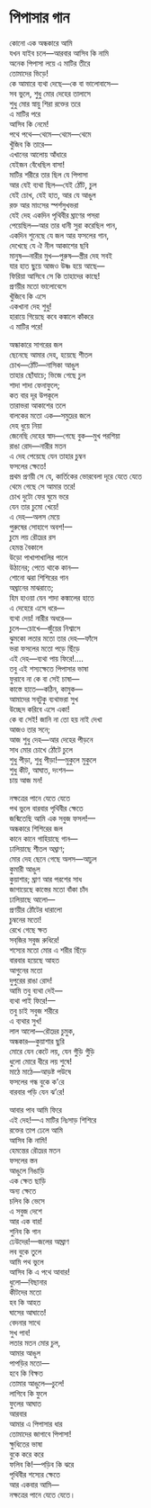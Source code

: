 # পিপাসার গান

কোনো এক অন্ধকারে আমি  
যখন যাইব চলে—আরবার আসিব কি নামি  
অনেক পিপাসা লয়ে এ মাটির তীরে  
তোমাদের ভিড়ে!  
কে আমারে ব্যথা দেছে—কে বা ভালোবাসে—  
সব ভুলে, শুধু মোর দেহের তালাসে  
শুধু মোর স্নায়ু শিরা রক্তের তরে  
এ মাটির পরে  
আসিব কি নেমে!  
পথে পথে—থেমে—থেমে—থেমে  
খুঁজিব কি তারে—  
এখানের আলোয় আঁধারে  
যেইজন বেঁধেছিল বাসা!  
মাটির শরীরে তার ছিল যে পিপাসা  
আর যেই ব্যথা ছিল—যেই ঠোঁট, চুল  
যেই চোখ, যেই হাত, আর যে আঙুল  
রক্ত আর মাংসের স্পর্শসুখভরা  
যেই দেহ একদিন পৃথিবীর ঘ্রাণের পসরা  
পেয়েছিল—আর তার ধানী সুরা করেছিল পান,  
একদিন শুনেছে যে জল আর ফসলের গান,  
দেখেছে যে ঐ নীল আকাশের ছবি  
মানুষ—নারীর মুখ—পুরুষ—স্ত্রীর দেহ সবই  
যার হাত ছুয়ে আজও উষ্ণ হয়ে আছে—  
ফিরিয়া আসিবে সে কি তাহাদের কাছে!  
প্রণয়ীর মতো ভালোবেসে  
খুঁজিবে কি এসে  
একখানা দেহ শুধু!  
হারায়ে গিয়েছে কবে কঙ্কালে কাঁকরে  
এ মাটির পরে!

অন্ধাকারে সাগরের জল  
ছেনেছে আমার দেহ, হয়েছে শীতল  
চোখ—ঠোঁট—নাসিকা আঙুল  
তাহার ছোঁযাচে; ভিজে গেছে চুল  
শাদা শাদা ফেনাফুলে;  
কত বার দূর উপকূলে  
তারাভরা আকাশের তলে  
বালকের মতো এক—সমুদ্রের জলে  
দেহ ধুয়ে নিয়া  
জেনেছি দেহের স্বাদ—গেছে বুক—মুখ পরশিয়া  
রাঙা রোদ—নারীর মতন  
এ দেহ পেয়েছে যেন তাহার চুম্বন  
ফসলের ক্ষেতে!  
প্রথম প্রণয়ী সে যে, কার্তিকের ভোরবেলা দূরে যেতে যেতে  
থেমে গেছে সে আমার তরে!  
চোখ দুটো ফের ঘুমে ভরে  
যেন তার চুমো খেয়ে!  
এ দেহ—অলস মেয়ে  
পুরুষের সোহাগে অবশ!—  
চুমে লয় রৌদ্রের রস  
হেমন্ত বৈকালে  
উড়ো পাখাপাখালির পালে  
উঠানের; পেতে থাকে কান—  
শোনো ঝরা শিশিরের গান  
অঘ্রানের মাঝরাতে;  
হিম হাওয়া যেন শাদা কঙ্কালের হাতে  
এ দেহেরে এসে ধরে—  
ব্যথা দেয়! নারীর অধরে—  
চুলে—চোখে—জুঁয়ের নিশ্বাসে  
ঝুমকো লতার মতো তার দেহ—ফাঁসে  
ভরা ফসলের মতো পড়ে ছিঁড়ে  
এই দেহ—ব্যথা পায় ফিরে!….  
তবু এই শস্যক্ষেতে পিপাসার ভাষা  
ফুরাবে না কে বা সেই চাষা—  
কাস্তে হাতে—কঠিন, কামুক—  
আমাদের সবটুকু ব্যথাভরা সুখ  
উচ্ছেদ করিবে এসে একা!  
কে বা সেই! জানি না তো হয় নাই দেখা  
আজও তার সনে;  
আজ শুধু দেহ—আর দেহের পীড়নে  
সাধ মোর চোখে ঠোঁটে চুলে  
শুধু পীড়া, শুধু পীড়া!—মুকুলে মুকুলে  
শুধু কীট, আঘাত, দংশন—  
চায় আজ মন!

নক্ষত্রের পানে যেতে যেতে  
পথ ভুলে বারবার পৃথিবীর ক্ষেতে  
জন্মিতেছি আমি এক সবুজ ফসল!—  
অন্ধকারে শিশিরের জল  
কানে কানে গাহিয়াছে গান—  
ঢালিয়াছে শীতল অঘ্রাণ;  
মোর দেহ ছেনে গেছে অলস—আঢুল  
কুমারী আঙুল  
কুয়াশার; ঘ্রাণ আর পরশের সাধ  
জাগায়েছে কাস্তের মতো বাঁকা চাঁদ  
ঢালিয়াছে আলো—  
প্রণয়ীর ঠোঁটের ধারালো  
চুম্বনের মতো!  
রেখে গেছে ক্ষত  
সব্‌জির সবুজ রুধিরে!  
শস্যের মতো মোর এ শরীর ছিঁড়ে  
বারবার হয়েছে আহত  
আগুনের মতো  
দুপুরের রাঙা রোদ!  
আমি তবু ব্যথা দেই—  
ব্যথা পাই ফিরে!—  
তবু চাই সবুজ শরীরে  
এ ব্যথার সুখ!  
লাল আলো—রৌদ্রের চুমুক,  
অন্ধকার—কুয়াশার ছুরি  
মোরে যেন কেটে লয়, যেন গুঁড়ি গুঁড়ি  
ধুলো মোরে ধীরে লয় শুষে!  
মাঠে মাঠে—আড়ষ্ট পউষে  
ফসলের গন্ধ বুকে ক'রে  
বারবার পড়ি যেন ঝ’রে!

আবার পাব আমি ফিরে  
এই দেহ!—এ মাটির নিঃসাড় শিশিরে  
রক্তের তাপ ঢেলে আমি  
আসিব কি নামি!  
হেমন্তের রৌদ্রের মতন  
ফসলের স্তন  
আঙুলে নিঙাড়ি  
এক ক্ষেত ছাড়ি  
অন্য ক্ষেতে  
চলিব কি ভেসে  
এ সবুজ দেশে  
আর এক বার!  
শুনিব কি গান  
ঢেউদের!—জলের আঘ্রাণ  
লব বুকে তুলে  
আমি পথ ভুলে  
আসিব কি এ পথে আবার!  
ধুলো—বিছানার  
কীটদের মতো  
হব কি আহত  
ঘাসের আঘাতে!  
বেদনার সাথে  
সুখ পাব!  
লতার মতন মোর চুল,  
আমার আঙুল  
পাপড়ির মতো—  
হবে কি বিক্ষত  
তোমার আঙুলে—চুলে!  
লাগিবে কি ফুলে  
ফুলের আঘাত  
আরবার  
আমার এ পিপাসার ধার  
তোমাদের জাগাবে পিপাসা!  
ক্ষুধিতের ভাষা  
বুকে করে করে  
ফলিব কি!—পড়িব কি ঝরে  
পৃথিবীর শস্যের ক্ষেতে  
আর একবার আমি—  
নক্ষত্রের পানে যেতে যেতে।

